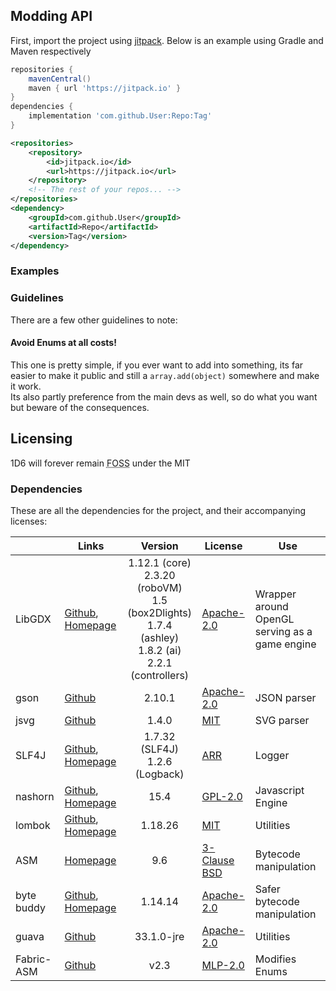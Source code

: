 ## Modding API

First, import the project using [jitpack](https://jitpack.io/). Below is an example using Gradle and Maven respectively

```groovy
repositories {
    mavenCentral()
    maven { url 'https://jitpack.io' }
}
dependencies {
    implementation 'com.github.User:Repo:Tag'
}
```
```xml
<repositories>
    <repository>
        <id>jitpack.io</id>
        <url>https://jitpack.io</url>
    </repository>
    <!-- The rest of your repos... -->
</repositories>
<dependency>
    <groupId>com.github.User</groupId>
    <artifactId>Repo</artifactId>
    <version>Tag</version>
</dependency>
```

### Examples

### Guidelines

There are a few other guidelines to note:

#### Avoid Enums at all costs!

This one is pretty simple, if you ever want to add into something, its far easier to make it public and still a `array.add(object)` somewhere and make it work.\
Its also partly preference from the main devs as well, so do what you want but beware of the consequences.

## Licensing

1D6 will forever remain <abbr title="Free Open Source Software">FOSS</abbr> under the MIT

### Dependencies

These are all the dependencies for the project, and their accompanying licenses:

<!-- https://www.tablesgenerator.com/markdown_tables -->
|   	| Links 	| Version 	| License 	                                                          | Use 	|
|---	|---	|:---:	|--------------------------------------------------------------------|---	|
| LibGDX 	| [Github](https://github.com/libgdx/libgdx), [Homepage](https://libgdx.com/) 	| 1.12.1 (core)<br>2.3.20 (roboVM)<br>1.5 (box2Dlights)<br>1.7.4 (ashley)<br>1.8.2 (ai)<br>2.2.1 (controllers) 	| [Apache-2.0](https://github.com/libgdx/libgdx/blob/master/LICENSE) 	 | Wrapper around OpenGL serving as a game engine 	|
| gson 	| [Github](https://github.com/google/gson) 	| 2.10.1 	| [Apache-2.0](https://github.com/google/gson/blob/main/LICENSE) 	   | JSON parser 	|  	|
| jsvg 	| [Github](https://github.com/weisJ/jsvg) 	| 1.4.0 	| [MIT](https://github.com/weisJ/jsvg/blob/master/LICENSE) 	         | SVG parser 	|  	|
| SLF4J 	| [Github](https://github.com/qos-ch/slf4j), [Homepage](https://www.slf4j.org/) 	| 1.7.32 (SLF4J)<br>1.2.6 (Logback) 	| [ARR](https://github.com/qos-ch/slf4j/blob/master/LICENSE.txt) 	   | Logger 	|
| nashorn 	| [Github](https://github.com/openjdk/nashorn), [Homepage](https://openjdk.org/projects/nashorn/) 	| 15.4 	| [GPL-2.0](https://github.com/openjdk/nashorn/blob/main/LICENSE) 	  | Javascript Engine 	|
| lombok 	| [Github](https://github.com/projectlombok/lombok), [Homepage](https://projectlombok.org/) 	| 1.18.26 	| [MIT](https://github.com/projectlombok/lombok/blob/master/LICENSE) 	 | Utilities 	|
| ASM 	| [Homepage](https://asm.ow2.io/) 	| 9.6 	| [3-Clause BSD](https://asm.ow2.io/license.html) 	                  | Bytecode manipulation 	|  	|
| byte buddy 	| [Github](https://github.com/raphw/byte-buddy), [Homepage](https://bytebuddy.net/) 	| 1.14.14 	| [Apache-2.0](https://github.com/raphw/byte-buddy/blob/master/LICENSE) 	 | Safer bytecode manipulation 	|
| guava 	| [Github](https://github.com/google/guava) 	| 33.1.0-jre 	| [Apache-2.0](https://github.com/google/guava/blob/master/LICENSE) 	 | Utilities 	|
| Fabric-ASM 	| [Github](https://github.com/Chocohead/Fabric-ASM) 	| v2.3 	| [MLP-2.0](https://github.com/Chocohead/Fabric-ASM/blob/master/LICENSE) 	 | Modifies Enums 	|